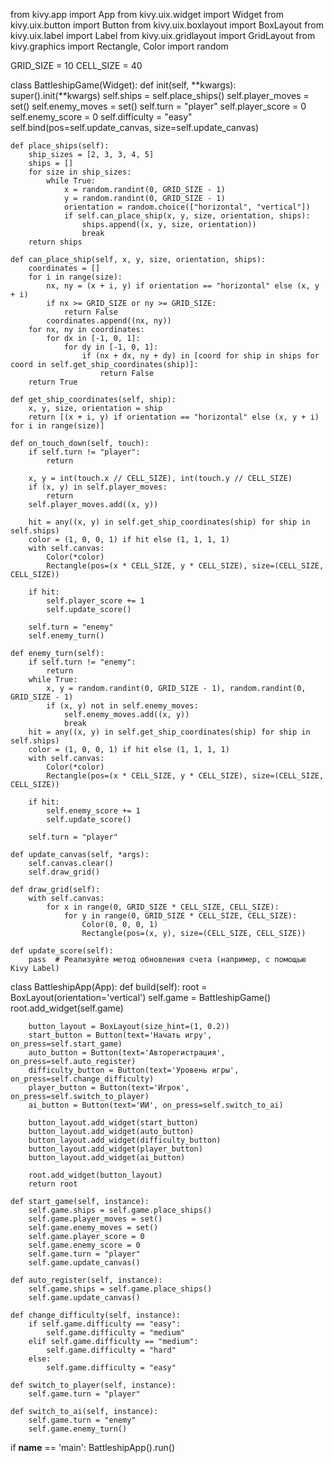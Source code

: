 from kivy.app import App
from kivy.uix.widget import Widget
from kivy.uix.button import Button
from kivy.uix.boxlayout import BoxLayout
from kivy.uix.label import Label
from kivy.uix.gridlayout import GridLayout
from kivy.graphics import Rectangle, Color
import random

GRID_SIZE = 10
CELL_SIZE = 40

class BattleshipGame(Widget):
    def init(self, **kwargs):
        super().init(**kwargs)
        self.ships = self.place_ships()
        self.player_moves = set()
        self.enemy_moves = set()
        self.turn = "player"
        self.player_score = 0
        self.enemy_score = 0
        self.difficulty = "easy"
        self.bind(pos=self.update_canvas, size=self.update_canvas)

    def place_ships(self):
        ship_sizes = [2, 3, 3, 4, 5]
        ships = []
        for size in ship_sizes:
            while True:
                x = random.randint(0, GRID_SIZE - 1)
                y = random.randint(0, GRID_SIZE - 1)
                orientation = random.choice(["horizontal", "vertical"])
                if self.can_place_ship(x, y, size, orientation, ships):
                    ships.append((x, y, size, orientation))
                    break
        return ships

    def can_place_ship(self, x, y, size, orientation, ships):
        coordinates = []
        for i in range(size):
            nx, ny = (x + i, y) if orientation == "horizontal" else (x, y + i)
            if nx >= GRID_SIZE or ny >= GRID_SIZE:
                return False
            coordinates.append((nx, ny))
        for nx, ny in coordinates:
            for dx in [-1, 0, 1]:
                for dy in [-1, 0, 1]:
                    if (nx + dx, ny + dy) in [coord for ship in ships for coord in self.get_ship_coordinates(ship)]:
                        return False
        return True

    def get_ship_coordinates(self, ship):
        x, y, size, orientation = ship
        return [(x + i, y) if orientation == "horizontal" else (x, y + i) for i in range(size)]

    def on_touch_down(self, touch):
        if self.turn != "player":
            return

        x, y = int(touch.x // CELL_SIZE), int(touch.y // CELL_SIZE)
        if (x, y) in self.player_moves:
            return
        self.player_moves.add((x, y))

        hit = any((x, y) in self.get_ship_coordinates(ship) for ship in self.ships)
        color = (1, 0, 0, 1) if hit else (1, 1, 1, 1)
        with self.canvas:
            Color(*color)
            Rectangle(pos=(x * CELL_SIZE, y * CELL_SIZE), size=(CELL_SIZE, CELL_SIZE))

        if hit:
            self.player_score += 1
            self.update_score()

        self.turn = "enemy"
        self.enemy_turn()

    def enemy_turn(self):
        if self.turn != "enemy":
            return
        while True:
            x, y = random.randint(0, GRID_SIZE - 1), random.randint(0, GRID_SIZE - 1)
            if (x, y) not in self.enemy_moves:
                self.enemy_moves.add((x, y))
                break
        hit = any((x, y) in self.get_ship_coordinates(ship) for ship in self.ships)
        color = (1, 0, 0, 1) if hit else (1, 1, 1, 1)
        with self.canvas:
            Color(*color)
            Rectangle(pos=(x * CELL_SIZE, y * CELL_SIZE), size=(CELL_SIZE, CELL_SIZE))

        if hit:
            self.enemy_score += 1
            self.update_score()

        self.turn = "player"

    def update_canvas(self, *args):
        self.canvas.clear()
        self.draw_grid()

    def draw_grid(self):
        with self.canvas:
            for x in range(0, GRID_SIZE * CELL_SIZE, CELL_SIZE):
                for y in range(0, GRID_SIZE * CELL_SIZE, CELL_SIZE):
                    Color(0, 0, 0, 1)
                    Rectangle(pos=(x, y), size=(CELL_SIZE, CELL_SIZE))

    def update_score(self):
        pass  # Реализуйте метод обновления счета (например, с помощью Kivy Label)
class BattleshipApp(App):
    def build(self):
        root = BoxLayout(orientation='vertical')
        self.game = BattleshipGame()
        root.add_widget(self.game)

        button_layout = BoxLayout(size_hint=(1, 0.2))
        start_button = Button(text='Начать игру', on_press=self.start_game)
        auto_button = Button(text='Авторегистрация', on_press=self.auto_register)
        difficulty_button = Button(text='Уровень игры', on_press=self.change_difficulty)
        player_button = Button(text='Игрок', on_press=self.switch_to_player)
        ai_button = Button(text='ИИ', on_press=self.switch_to_ai)

        button_layout.add_widget(start_button)
        button_layout.add_widget(auto_button)
        button_layout.add_widget(difficulty_button)
        button_layout.add_widget(player_button)
        button_layout.add_widget(ai_button)

        root.add_widget(button_layout)
        return root

    def start_game(self, instance):
        self.game.ships = self.game.place_ships()
        self.game.player_moves = set()
        self.game.enemy_moves = set()
        self.game.player_score = 0
        self.game.enemy_score = 0
        self.game.turn = "player"
        self.game.update_canvas()

    def auto_register(self, instance):
        self.game.ships = self.game.place_ships()
        self.game.update_canvas()

    def change_difficulty(self, instance):
        if self.game.difficulty == "easy":
            self.game.difficulty = "medium"
        elif self.game.difficulty == "medium":
            self.game.difficulty = "hard"
        else:
            self.game.difficulty = "easy"

    def switch_to_player(self, instance):
        self.game.turn = "player"

    def switch_to_ai(self, instance):
        self.game.turn = "enemy"
        self.game.enemy_turn()

if __name__ == 'main':
    BattleshipApp().run()
